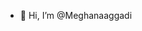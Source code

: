 - 👋 Hi, I’m @Meghanaaggadi

<!---
Meghanaaggadi/Meghanaaggadi is a ✨ special ✨ repository because its `README.md` (this file) appears on your GitHub profile.
You can click the Preview link to take a look at your changes.
--->
